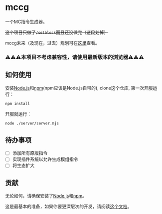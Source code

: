 # mccg

一个MC指令生成器。

~~这个项目只做了`/setblock`而且还没做完（这段划掉）~~

mccg未来（及现在，过去）规划可在[这里](https://github.com/users/kzyqq00-Player/projects/2)查看。

### ⚠️⚠️⚠️本项目不考虑兼容性，请使用最新版本的浏览器⚠️⚠️⚠️

## 如何使用

安装[Node.js](https://nodejs.org)和[npm](https://npmjs.com)(npm应该是Node.js自带的), clone这个仓库, 第一次开服运行：
```bash
npm install
```
开服就运行：
```bash
node ./server/server.mjs
```

## 待办事项

- [ ] 添加所有原版指令<br />
- [ ] 实现插件系统以允许生成模组指令<br />
- [ ] 将生态扩大

## 贡献
无论如何，请确保安装了[Node.js](https://nodejs.org)和[npm](http://npmjs.org)。

这是最基本的准备，如果你要更深层次的开发，请阅读[这个文档](docs/ZH-HANS-CN.md)。
